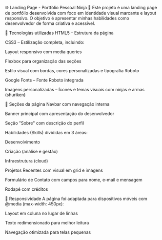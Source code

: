 🌐 Landing Page - Portfólio Pessoal Ninja 🥷
Este projeto é uma landing page de portfólio desenvolvida com foco em identidade visual marcante e layout responsivo. O objetivo é apresentar minhas habilidades como desenvolvedor de forma criativa e acessível.

🚀 Tecnologias utilizadas
HTML5 – Estrutura da página

CSS3 – Estilização completa, incluindo:

Layout responsivo com media queries

Flexbox para organização das seções

Estilo visual com bordas, cores personalizadas e tipografia Roboto

Google Fonts – Fonte Roboto integrada

Imagens personalizadas – Ícones e temas visuais com ninjas e armas (shuriken)

📄 Seções da página
Navbar com navegação interna

Banner principal com apresentação do desenvolvedor

Seção "Sobre" com descrição do perfil

Habilidades (Skills) divididas em 3 áreas:

Desenvolvimento

Criação (análise e gestão)

Infraestrutura (cloud)

Projetos Recentes com visual em grid e imagens

Formulário de Contato com campos para nome, e-mail e mensagem

Rodapé com créditos

📱 Responsividade
A página foi adaptada para dispositivos móveis com @media (max-width: 450px):

Layout em coluna no lugar de linhas

Texto redimensionado para melhor leitura

Navegação otimizada para telas pequenas
